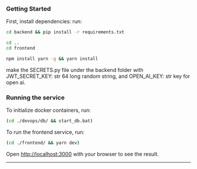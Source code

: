 ### Getting Started

First, install dependencies:
run:
  ```bash
 cd backend && pip install -r requirements.txt 
 ```
  ```bash
 cd ..
cd frontend 
 ```
```bash
npm install yarn -g && yarn install
```
make the SECRETS.py file under the backend folder with JWT_SECRET_KEY: str 64 long random string, and OPEN_AI_KEY: str key for open ai.

### Running the service

To initialize docker containers, run:
```bash
(cd ./devops/db/ && start_db.bat)
```
To run the frontend service, run:
```bash
(cd ./frontend/ && yarn dev)
```
Open [http://localhost:3000](http://localhost:3000) with your browser to see the result.

---


